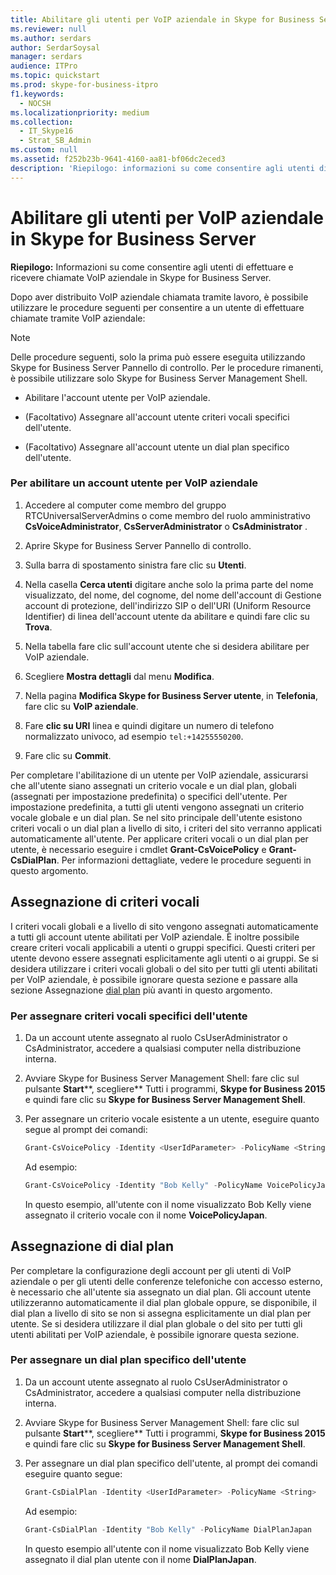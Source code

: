 ```yaml
---
title: Abilitare gli utenti per VoIP aziendale in Skype for Business Server
ms.reviewer: null
ms.author: serdars
author: SerdarSoysal
manager: serdars
audience: ITPro
ms.topic: quickstart
ms.prod: skype-for-business-itpro
f1.keywords:
  - NOCSH
ms.localizationpriority: medium
ms.collection:
  - IT_Skype16
  - Strat_SB_Admin
ms.custom: null
ms.assetid: f252b23b-9641-4160-aa81-bf06dc2eced3
description: 'Riepilogo: informazioni su come consentire agli utenti di effettuare e ricevere chiamate utilizzando VoIP aziendale in Skype for Business Server.'
---
```


# <a name="enable-users-for-enterprise-voice-in-skype-for-business-server"></a>Abilitare gli utenti per VoIP aziendale in Skype for Business Server
 
**Riepilogo:** Informazioni su come consentire agli utenti di effettuare e ricevere chiamate VoIP aziendale in Skype for Business Server.
  
Dopo aver distribuito VoIP aziendale chiamata tramite lavoro, è possibile utilizzare le procedure seguenti per consentire a un utente di effettuare chiamate tramite VoIP aziendale:
  
> [!NOTE]
> Delle procedure seguenti, solo la prima può essere eseguita utilizzando Skype for Business Server Pannello di controllo. Per le procedure rimanenti, è possibile utilizzare solo Skype for Business Server Management Shell. 
  
- Abilitare l'account utente per VoIP aziendale.
    
- (Facoltativo) Assegnare all'account utente criteri vocali specifici dell'utente.
    
- (Facoltativo) Assegnare all'account utente un dial plan specifico dell'utente.
    
### <a name="to-enable-a-user-account-for-enterprise-voice"></a>Per abilitare un account utente per VoIP aziendale

1. Accedere al computer come membro del gruppo RTCUniversalServerAdmins o come membro del ruolo amministrativo **CsVoiceAdministrator**, **CsServerAdministrator** o **CsAdministrator** .
    
2. Aprire Skype for Business Server Pannello di controllo.
    
3. Sulla barra di spostamento sinistra fare clic su **Utenti**.
    
4. Nella casella **Cerca utenti** digitare anche solo la prima parte del nome visualizzato, del nome, del cognome, del nome dell'account di Gestione account di protezione, dell'indirizzo SIP o dell'URI (Uniform Resource Identifier) di linea dell'account utente da abilitare e quindi fare clic su **Trova**.
    
5. Nella tabella fare clic sull'account utente che si desidera abilitare per VoIP aziendale.
    
6. Scegliere **Mostra dettagli** dal menu **Modifica**.
    
7. Nella pagina **Modifica Skype for Business Server utente**, in **Telefonia**, fare clic su **VoIP aziendale**.
    
8. Fare **clic su URI** linea e quindi digitare un numero di telefono normalizzato univoco, ad esempio `tel:+14255550200`.
    
9. Fare clic su **Commit**.
    
Per completare l'abilitazione di un utente per VoIP aziendale, assicurarsi che all'utente siano assegnati un criterio vocale e un dial plan, globali (assegnati per impostazione predefinita) o specifici dell'utente. Per impostazione predefinita, a tutti gli utenti vengono assegnati un criterio vocale globale e un dial plan. Se nel sito principale dell'utente esistono criteri vocali o un dial plan a livello di sito, i criteri del sito verranno applicati automaticamente all'utente. Per applicare criteri vocali o un dial plan per utente, è necessario eseguire i cmdlet **Grant-CsVoicePolicy** e **Grant-CsDialPlan**. Per informazioni dettagliate, vedere le procedure seguenti in questo argomento.
## <a name="voice-policy-assignment"></a>Assegnazione di criteri vocali

I criteri vocali globali e a livello di sito vengono assegnati automaticamente a tutti gli account utente abilitati per VoIP aziendale. È inoltre possibile creare criteri vocali applicabili a utenti o gruppi specifici. Questi criteri per utente devono essere assegnati esplicitamente agli utenti o ai gruppi. Se si desidera utilizzare i criteri vocali globali o del sito per tutti gli utenti abilitati per VoIP aziendale, è possibile ignorare questa sezione e passare alla sezione Assegnazione [dial plan](enable-users-for-enterprise-voice.md#BKMK_DialPlanAssignment) più avanti in questo argomento.
  
### <a name="to-assign-a-user-specific-voice-policy"></a>Per assegnare criteri vocali specifici dell'utente

1. Da un account utente assegnato al ruolo CsUserAdministrator o CsAdministrator, accedere a qualsiasi computer nella distribuzione interna.
    
2. Avviare Skype for Business Server Management Shell: fare clic sul pulsante **Start****, scegliere** Tutti i programmi, **Skype for Business 2015** e quindi fare clic su **Skype for Business Server Management Shell**.
    
3. Per assegnare un criterio vocale esistente a un utente, eseguire quanto segue al prompt dei comandi:
    
   ```powershell
   Grant-CsVoicePolicy -Identity <UserIdParameter> -PolicyName <String>
   ```

    Ad esempio:
    
   ```powershell
   Grant-CsVoicePolicy -Identity "Bob Kelly" -PolicyName VoicePolicyJapan
   ```

    In questo esempio, all'utente con il nome visualizzato Bob Kelly viene assegnato il criterio vocale con il nome **VoicePolicyJapan**.
    
## <a name="dial-plan-assignment"></a>Assegnazione di dial plan
<a name="BKMK_DialPlanAssignment"> </a>

Per completare la configurazione degli account per gli utenti di VoIP aziendale o per gli utenti delle conferenze telefoniche con accesso esterno, è necessario che all'utente sia assegnato un dial plan. Gli account utente utilizzeranno automaticamente il dial plan globale oppure, se disponibile, il dial plan a livello di sito se non si assegna esplicitamente un dial plan per utente. Se si desidera utilizzare il dial plan globale o del sito per tutti gli utenti abilitati per VoIP aziendale, è possibile ignorare questa sezione.
  
### <a name="to-assign-a-user-specific-dial-plan"></a>Per assegnare un dial plan specifico dell'utente

1. Da un account utente assegnato al ruolo CsUserAdministrator o CsAdministrator, accedere a qualsiasi computer nella distribuzione interna.
    
2. Avviare Skype for Business Server Management Shell: fare clic sul pulsante **Start****, scegliere** Tutti i programmi, **Skype for Business 2015** e quindi fare clic su **Skype for Business Server Management Shell**.
    
3. Per assegnare un dial plan specifico dell'utente, al prompt dei comandi eseguire quanto segue:
    
   ```powershell
   Grant-CsDialPlan -Identity <UserIdParameter> -PolicyName <String>
   ```

    Ad esempio:
    
   ```powershell
   Grant-CsDialPlan -Identity "Bob Kelly" -PolicyName DialPlanJapan
   ```

    In questo esempio all'utente con il nome visualizzato Bob Kelly viene assegnato il dial plan utente con il nome **DialPlanJapan**.
    

